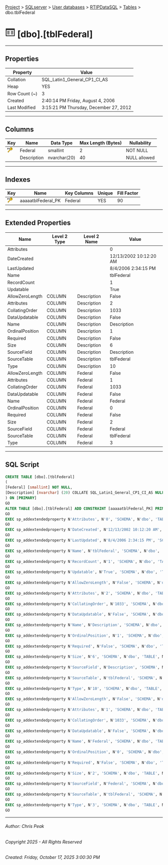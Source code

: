 #### 

[Project](../../../../index.md) > [SQLserver](../../../index.md) > [User databases](../../index.md) > [RTIPDataSQL](../index.md) > [Tables](Tables.md) > dbo.tblFederal

# ![Tables](../../../../Images/Table32.png) [dbo].[tblFederal]

---

## <a name="#properties"></a>Properties

| Property | Value |
|---|---|
| Collation | SQL_Latin1_General_CP1_CI_AS |
| Heap | YES |
| Row Count (~) | 3 |
| Created | 2:40:14 PM Friday, August 4, 2006 |
| Last Modified | 3:15:21 PM Thursday, December 27, 2012 |


---

## <a name="#columns"></a>Columns

| Key | Name | Data Type | Max Length (Bytes) | Nullability |
|---|---|---|---|---|
| [![Primary Key aaaaatblFederal_PK: Federal](../../../../Images/pk.png)](#indexes) | Federal | smallint | 2 | NOT NULL |
|  | Description | nvarchar(20) | 40 | NULL allowed |


---

## <a name="#indexes"></a>Indexes

| Key | Name | Key Columns | Unique | Fill Factor |
|---|---|---|---|---|
| [![Primary Key aaaaatblFederal_PK: Federal](../../../../Images/pk.png)](#indexes) | aaaaatblFederal_PK | Federal | YES | 90 |


---

## <a name="#extendedproperties"></a>Extended Properties

| Name | Level 2 Type | Level 2 Name | Value |
|---|---|---|---|
| Attributes |  |  | 0 |
| DateCreated |  |  | 12/13/2002 10:12:20 AM |
| LastUpdated |  |  | 8/4/2006 2:34:15 PM |
| Name |  |  | tblFederal |
| RecordCount |  |  | 1 |
| Updatable |  |  | True |
| AllowZeroLength | COLUMN | Description | False |
| Attributes | COLUMN | Description | 2 |
| CollatingOrder | COLUMN | Description | 1033 |
| DataUpdatable | COLUMN | Description | False |
| Name | COLUMN | Description | Description |
| OrdinalPosition | COLUMN | Description | 1 |
| Required | COLUMN | Description | False |
| Size | COLUMN | Description | 6 |
| SourceField | COLUMN | Description | Description |
| SourceTable | COLUMN | Description | tblFederal |
| Type | COLUMN | Description | 10 |
| AllowZeroLength | COLUMN | Federal | False |
| Attributes | COLUMN | Federal | 1 |
| CollatingOrder | COLUMN | Federal | 1033 |
| DataUpdatable | COLUMN | Federal | False |
| Name | COLUMN | Federal | Federal |
| OrdinalPosition | COLUMN | Federal | 0 |
| Required | COLUMN | Federal | False |
| Size | COLUMN | Federal | 2 |
| SourceField | COLUMN | Federal | Federal |
| SourceTable | COLUMN | Federal | tblFederal |
| Type | COLUMN | Federal | 3 |


---

## <a name="#sqlscript"></a>SQL Script

```sql
CREATE TABLE [dbo].[tblFederal]
(
[Federal] [smallint] NOT NULL,
[Description] [nvarchar] (20) COLLATE SQL_Latin1_General_CP1_CI_AS NULL
) ON [PRIMARY]
GO
ALTER TABLE [dbo].[tblFederal] ADD CONSTRAINT [aaaaatblFederal_PK] PRIMARY KEY NONCLUSTERED ([Federal]) ON [PRIMARY]
GO
EXEC sp_addextendedproperty N'Attributes', N'0', 'SCHEMA', N'dbo', 'TABLE', N'tblFederal', NULL, NULL
GO
EXEC sp_addextendedproperty N'DateCreated', N'12/13/2002 10:12:20 AM', 'SCHEMA', N'dbo', 'TABLE', N'tblFederal', NULL, NULL
GO
EXEC sp_addextendedproperty N'LastUpdated', N'8/4/2006 2:34:15 PM', 'SCHEMA', N'dbo', 'TABLE', N'tblFederal', NULL, NULL
GO
EXEC sp_addextendedproperty N'Name', N'tblFederal', 'SCHEMA', N'dbo', 'TABLE', N'tblFederal', NULL, NULL
GO
EXEC sp_addextendedproperty N'RecordCount', N'1', 'SCHEMA', N'dbo', 'TABLE', N'tblFederal', NULL, NULL
GO
EXEC sp_addextendedproperty N'Updatable', N'True', 'SCHEMA', N'dbo', 'TABLE', N'tblFederal', NULL, NULL
GO
EXEC sp_addextendedproperty N'AllowZeroLength', N'False', 'SCHEMA', N'dbo', 'TABLE', N'tblFederal', 'COLUMN', N'Description'
GO
EXEC sp_addextendedproperty N'Attributes', N'2', 'SCHEMA', N'dbo', 'TABLE', N'tblFederal', 'COLUMN', N'Description'
GO
EXEC sp_addextendedproperty N'CollatingOrder', N'1033', 'SCHEMA', N'dbo', 'TABLE', N'tblFederal', 'COLUMN', N'Description'
GO
EXEC sp_addextendedproperty N'DataUpdatable', N'False', 'SCHEMA', N'dbo', 'TABLE', N'tblFederal', 'COLUMN', N'Description'
GO
EXEC sp_addextendedproperty N'Name', N'Description', 'SCHEMA', N'dbo', 'TABLE', N'tblFederal', 'COLUMN', N'Description'
GO
EXEC sp_addextendedproperty N'OrdinalPosition', N'1', 'SCHEMA', N'dbo', 'TABLE', N'tblFederal', 'COLUMN', N'Description'
GO
EXEC sp_addextendedproperty N'Required', N'False', 'SCHEMA', N'dbo', 'TABLE', N'tblFederal', 'COLUMN', N'Description'
GO
EXEC sp_addextendedproperty N'Size', N'6', 'SCHEMA', N'dbo', 'TABLE', N'tblFederal', 'COLUMN', N'Description'
GO
EXEC sp_addextendedproperty N'SourceField', N'Description', 'SCHEMA', N'dbo', 'TABLE', N'tblFederal', 'COLUMN', N'Description'
GO
EXEC sp_addextendedproperty N'SourceTable', N'tblFederal', 'SCHEMA', N'dbo', 'TABLE', N'tblFederal', 'COLUMN', N'Description'
GO
EXEC sp_addextendedproperty N'Type', N'10', 'SCHEMA', N'dbo', 'TABLE', N'tblFederal', 'COLUMN', N'Description'
GO
EXEC sp_addextendedproperty N'AllowZeroLength', N'False', 'SCHEMA', N'dbo', 'TABLE', N'tblFederal', 'COLUMN', N'Federal'
GO
EXEC sp_addextendedproperty N'Attributes', N'1', 'SCHEMA', N'dbo', 'TABLE', N'tblFederal', 'COLUMN', N'Federal'
GO
EXEC sp_addextendedproperty N'CollatingOrder', N'1033', 'SCHEMA', N'dbo', 'TABLE', N'tblFederal', 'COLUMN', N'Federal'
GO
EXEC sp_addextendedproperty N'DataUpdatable', N'False', 'SCHEMA', N'dbo', 'TABLE', N'tblFederal', 'COLUMN', N'Federal'
GO
EXEC sp_addextendedproperty N'Name', N'Federal', 'SCHEMA', N'dbo', 'TABLE', N'tblFederal', 'COLUMN', N'Federal'
GO
EXEC sp_addextendedproperty N'OrdinalPosition', N'0', 'SCHEMA', N'dbo', 'TABLE', N'tblFederal', 'COLUMN', N'Federal'
GO
EXEC sp_addextendedproperty N'Required', N'False', 'SCHEMA', N'dbo', 'TABLE', N'tblFederal', 'COLUMN', N'Federal'
GO
EXEC sp_addextendedproperty N'Size', N'2', 'SCHEMA', N'dbo', 'TABLE', N'tblFederal', 'COLUMN', N'Federal'
GO
EXEC sp_addextendedproperty N'SourceField', N'Federal', 'SCHEMA', N'dbo', 'TABLE', N'tblFederal', 'COLUMN', N'Federal'
GO
EXEC sp_addextendedproperty N'SourceTable', N'tblFederal', 'SCHEMA', N'dbo', 'TABLE', N'tblFederal', 'COLUMN', N'Federal'
GO
EXEC sp_addextendedproperty N'Type', N'3', 'SCHEMA', N'dbo', 'TABLE', N'tblFederal', 'COLUMN', N'Federal'
GO

```


---

###### Author:  Chris Peak

###### Copyright 2025 - All Rights Reserved

###### Created: Friday, October 17, 2025 3:00:30 PM

